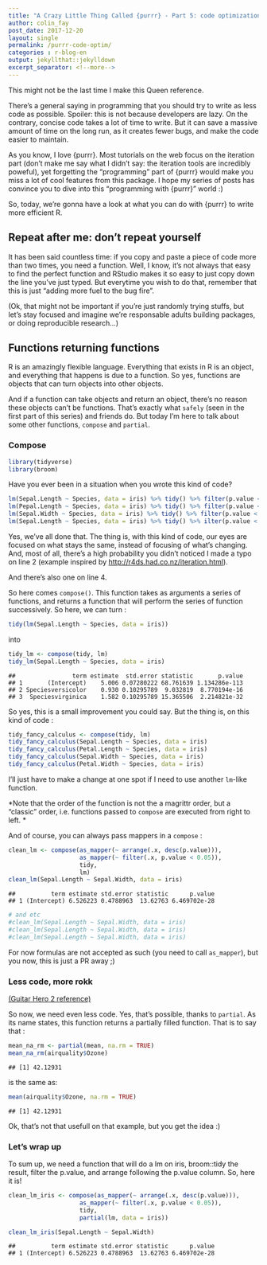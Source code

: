 ```yaml
---
title: "A Crazy Little Thing Called {purrr} - Part 5: code optimization"
author: colin_fay
post_date: 2017-12-20
layout: single
permalink: /purrr-code-optim/
categories : r-blog-en
output: jekyllthat::jekylldown
excerpt_separator: <!--more-->
---
```


This might not be the last time I make this Queen reference.

<!--more-->

There’s a general saying in programming that you should try to write as
less code as possible. Spoiler: this is not because developers are lazy.
On the contrary, concise code takes a lot of time to write. But it can
save a massive amount of time on the long run, as it creates fewer bugs,
and make the code easier to maintain.

As you know, I love {purrr}. Most tutorials on the web focus on the
iteration part (don’t make me say what I didn’t say: the iteration tools
are incredibly poweful), yet forgetting the “programming” part of
{purrr} would make you miss a lot of cool features from this package. I
hope my series of posts has convince you to dive into this “programming
with {purrr}” world :)

So, today, we’re gonna have a look at what you can do with {purrr} to
write more efficient R.

## Repeat after me: don’t repeat yourself

It has been said countless time: if you copy and paste a piece of code
more than two times, you need a function. Well, I know, it’s not always
that easy to find the perfect function and RStudio makes it so easy to
just copy down the line you’ve just typed. But everytime you wish to do
that, remember that this is just “adding more fuel to the bug fire”.

(Ok, that might not be important if you’re just randomly trying stuffs,
but let’s stay focused and imagine we’re responsable adults building
packages, or doing reproducible research…)

## Functions returning functions

R is an amazingly flexible language. Everything that exists in R is an
object, and everything that happens is due to a function. So yes,
functions are objects that can turn objects into other objects.

And if a function can take objects and return an object, there’s no
reason these objects can’t be functions. That’s exactly what `safely`
(seen in the first part of this series) and friends do. But today I’m
here to talk about some other functions, `compose` and `partial`.

### Compose

``` r
library(tidyverse)
library(broom)
```

Have you ever been in a situation when you wrote this kind of
code?

``` r
lm(Sepal.Length ~ Species, data = iris) %>% tidy() %>% filter(p.value < 0.05)
lm(Pepal.Length ~ Species, data = iris) %>% tidy() %>% filter(p.value < 0.05)
lm(Sepal.Width ~ Species, data = iris) %>% tidy() %>% filter(p.value < 0.05)
lm(Sepal.Length ~ Species, data = iris) %>% tidy() %>% ilter(p.value < 0.05)
```

Yes, we’ve all done that. The thing is, with this kind of code, our eyes
are focused on what stays the same, instead of focusing of what’s
changing. And, most of all, there’s a high probability you didn’t
noticed I made a typo on line 2 (example inspired by
<http://r4ds.had.co.nz/iteration.html>).

And there’s also one on line 4.

So here comes `compose()`. This function takes as arguments a series of
functions, and returns a function that will perform the series of
function successively. So here, we can turn :

``` r
tidy(lm(Sepal.Length ~ Species, data = iris))
```

into

``` r
tidy_lm <- compose(tidy, lm)
tidy_lm(Sepal.Length ~ Species, data = iris)
```

    ##                term estimate  std.error statistic       p.value
    ## 1       (Intercept)    5.006 0.07280222 68.761639 1.134286e-113
    ## 2 Speciesversicolor    0.930 0.10295789  9.032819  8.770194e-16
    ## 3  Speciesvirginica    1.582 0.10295789 15.365506  2.214821e-32

So yes, this is a small improvement you could say. But the thing is, on
this kind of code :

``` r
tidy_fancy_calculus <- compose(tidy, lm)
tidy_fancy_calculus(Sepal.Length ~ Species, data = iris)
tidy_fancy_calculus(Petal.Length ~ Species, data = iris)
tidy_fancy_calculus(Sepal.Width ~ Species, data = iris)
tidy_fancy_calculus(Petal.Width ~ Species, data = iris)
```

I’ll just have to make a change at one spot if I need to use another
`lm`-like function.

*Note that the order of the function is not the a magrittr order, but a
“classic” order, i.e. functions passed to `compose` are executed from
right to left. *

And of course, you can always pass mappers in a `compose` :

``` r
clean_lm <- compose(as_mapper(~ arrange(.x, desc(p.value))), 
                    as_mapper(~ filter(.x, p.value < 0.05)),
                    tidy, 
                    lm)
clean_lm(Sepal.Length ~ Sepal.Width, data = iris)
```

    ##          term estimate std.error statistic      p.value
    ## 1 (Intercept) 6.526223 0.4788963  13.62763 6.469702e-28

``` r
# and etc
#clean_lm(Sepal.Length ~ Sepal.Width, data = iris)
#clean_lm(Sepal.Length ~ Sepal.Width, data = iris)
#clean_lm(Sepal.Length ~ Sepal.Width, data = iris)
```

For now formulas are not accepted as such (you need to call
`as_mapper`), but you now, this is just a PR away ;)

### Less code, more rokk

[(Guitar Hero 2 reference)](https://www.youtube.com/watch?v=q2eBtnxA8SA)

So now, we need even less code. Yes, that’s possible, thanks to
`partial`. As its name states, this function returns a partially filled
function. That is to say that :

``` r
mean_na_rm <- partial(mean, na.rm = TRUE)
mean_na_rm(airquality$Ozone)
```

    ## [1] 42.12931

is the same as:

``` r
mean(airquality$Ozone, na.rm = TRUE)
```

    ## [1] 42.12931

Ok, that’s not that usefull on that example, but you get the idea :)

### Let’s wrap up

To sum up, we need a function that will do a lm on iris, broom::tidy the
result, filter the p.value, and arrange following the p.value column.
So, here it is\!

``` r
clean_lm_iris <- compose(as_mapper(~ arrange(.x, desc(p.value))), 
                    as_mapper(~ filter(.x, p.value < 0.05)),
                    tidy, 
                    partial(lm, data = iris))

clean_lm_iris(Sepal.Length ~ Sepal.Width)
```

    ##          term estimate std.error statistic      p.value
    ## 1 (Intercept) 6.526223 0.4788963  13.62763 6.469702e-28

